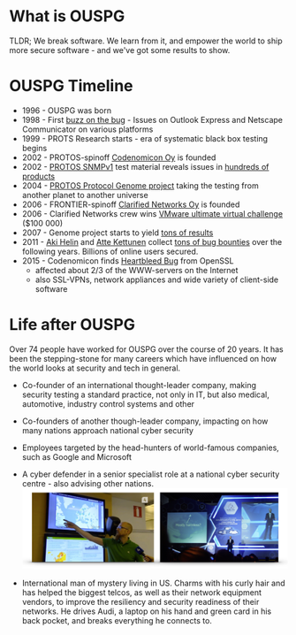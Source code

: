 # What is OUSPG

TLDR; We break software. We learn from it, and empower
the world to ship more secure software - and we've got some results to show. 

# OUSPG Timeline

 * 1996 - OUSPG was born
 * 1998 - First [buzz on the bug](http://sunsite.uakom.sk/sunworldonline/swol-08-1998/swol-08-emailbug.html) - Issues on Outlook Express and Netscape Communicator on various platforms
 * 1999 - PROTS Research starts - era of systematic black box testing begins
 * 2002 - PROTOS-spinoff [Codenomicon Oy](http://www.codenomicon.com/) is founded
 * 2002 - [PROTOS SNMPv1](   https://www.ee.oulu.fi/research/ouspg/PROTOS_Test-Suite_c06-snmpv1) test material reveals issues in [hundreds of products](http://www.cert.org/historical/advisories/CA-2002-03.cfm#vendors)
 * 2004 - [PROTOS Protocol Genome project](https://www.ee.oulu.fi/research/ouspg/genome) taking the testing from another planet to another universe
 * 2006 - FRONTIER-spinoff [Clarified Networks Oy](https://www.clarifiednetworks.com) is founded
 * 2006 - Clarified Networks crew wins [VMware ultimate virtual challenge](http://www.vmware.com/mena/company/news/releases/uvac_winners) ($100 000)
 * 2007 - Genome project starts to yield [tons of results](https://github.com/aoh/radamsa#some-known-results)
 * 2011 - [Aki Helin](https://github.com/aoh) and [Atte Kettunen](https://youtu.be/ynqYaIRDl1k) collect [tons of bug bounties](https://www.chromium.org/Home/chromium-security/hall-of-fame) over the following years. Billions of online users secured.
 * 2015 - Codenomicon finds [Heartbleed Bug](http://heartbleed.com/) from OpenSSL
   * affected about 2/3 of the WWW-servers on the Internet
   * also SSL-VPNs, network appliances and wide variety of client-side software

# Life after OUSPG

Over 74 people have worked for OUSPG over the course of 20 years.
It has been the stepping-stone for many careers which have influenced on how the
 world looks at security and tech in general.

 * Co-founder of an international thought-leader company, making security testing
   a standard practice, not only in IT, but also medical, automotive, industry
   control systems and other

 * Co-founders of another though-leader company, impacting on how many nations
  approach national cyber security

 * Employees targeted by the head-hunters of world-famous companies, such as
   Google and Microsoft

 * A cyber defender in a senior specialist role at a national cyber security centre - also advising other nations.
![National cyber defender in action - protecting his own country and helping others](defender.png)

 * International man of mystery living in US. Charms with his curly hair and has helped the biggest telcos, as well as their network equipment vendors, to improve the resiliency and security readiness of their networks. He drives Audi, a laptop on his hand and green card in his back pocket, and breaks everything he connects to.
